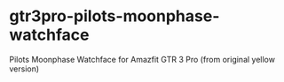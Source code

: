 # gtr3pro-pilots-moonphase-watchface
Pilots Moonphase Watchface for Amazfit GTR 3 Pro (from original yellow version)
